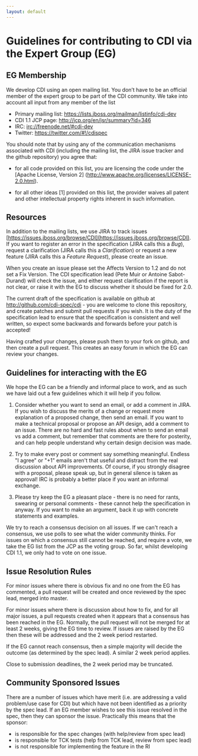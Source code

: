 ```yaml
---
layout: default
---
```


Guidelines for contributing to CDI via the Expert Group (EG)
============================================================

EG Membership
-------------

We develop CDI using an open mailing list. You don’t have to be an official member of the expert group to be part of the CDI community. We take into account all input from any member of the list

* Primary mailing list: <https://lists.jboss.org/mailman/listinfo/cdi-dev>
* CDI 1.1 JCP page: <http://jcp.org/en/jsr/summary?id=346>
* IRC: <irc://freenode.net/#cdi-dev>
* Twitter: <https://twitter.com/#!/cdispec>

You should note that by using any of the communication mechanisms associated with CDI (including the mailing list, the JIRA issue tracker and the github repository) you agree that:

* for all code provided on this list, you are licensing the code under the [Apache License, Version 2] (http://www.apache.org/licenses/LICENSE-2.0.html). 

* for all other ideas [1] provided on this list, the provider waives all patent and other intellectual property rights inherent in such information.

Resources
---------

In addition to the mailing lists, we use JIRA to track issues [https://issues.jboss.org/browse/CDI](https://issues.jboss.org/browse/CDI). If you want to register an error in the specification (JIRA calls this a *Bug*), request a clarification (JIRA calls this a *Clarification*) or request a new feature (JIRA calls this a *Feature Request*), please create an issue.

When you create an issue please set the Affects Version to 1.2 and do not set a Fix Version. The CDI specification lead (Pete Muir or Antoine Sabot-Durand) will check the issue, and either request clarification if the report is not clear, or raise it with the EG to discuss whether it should be fixed for 2.0.

The current draft of the specification is available on github at <http://github.com/cdi-spec/cdi> - you are welcome to clone this repository, and create patches and submit pull requests if you wish. It is the duty of the specification lead to ensure that the specification is consistent and well written, so expect some backwards and forwards before your patch is accepted!

Having crafted your changes, please push them to your fork on github, and then create a pull request. This creates an easy forum in which the EG can review your changes.


Guidelines for interacting with the EG
--------------------------------------

We hope the EG can be a friendly and informal place to work, and as such we have laid out a few guidelines which it will help if you follow.

1. Consider whether you want to send an email, or add a comment in JIRA. If you wish to discuss the merits of a change or request more explanation of a proposed change, then send an email. If you want to make a technical proposal or propose an API design, add a comment to an issue. There are no hard and fast rules about when to send an email vs add a comment, but remember that comments are there for posterity, and can help people understand why certain design decision was made.

2. Try to make every post or comment say something meaningful. Endless "I agree" or "+1" emails aren't that useful and distract from the real discussion about API improvements. Of course, if you strongly disagree with a proposal, please speak up, but in general silence is taken as approval! IRC is probably a better place if you want an informal exchange.

3. Please try keep the EG a pleasant place - there is no need for rants, swearing or personal comments - these cannot help the specification in anyway. If you want to make an argument, back it up with concrete statements and examples.

We try to reach a consensus decision on all issues. If we can't reach a consensus, we use polls to see what the wider community thinks. For issues on which a consensus still cannot be reached, and require a vote, we take the EG list from the JCP as the voting group. So far, whilst developing CDI 1.1, we only had to vote on one issue.


Issue Resolution Rules
----------------------

For minor issues where there is obvious fix and no one from the EG has commented, a pull request will be created and once reviewed by the spec lead, merged into master.

For minor issues where there is discussion about how to fix, and for all major issues, a pull requests created when it appears that a consensus has been reached in the EG.  Normally, the pull request will not be merged for at least 2 weeks, giving the EG time to review. If issues are raised by the EG then these will be addressed and the 2 week period restarted.

If the EG cannot reach consensus, then a simple majority will decide the outcome (as determined by the spec lead). A similar 2 week period applies.

Close to submission deadlines, the 2 week period may be truncated.

Community Sponsored Issues
--------------------------

There are a number of issues which have merit (i.e. are addressing a valid problem/use case for CDI) but which have not been identified as a priority by the spec lead. If an EG member wishes to see this issue resolved in the spec, then they can sponsor the issue. Practically this means that the sponsor:

* is responsible for the spec changes (with help/review from spec lead)
* is responsible for TCK tests (help from TCK lead, review from spec lead)
* is not responsible for implementing the feature in the RI
